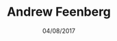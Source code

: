 ---
title: "Andrew Feenberg"
cover: ""
id: "fb2dda826f8e92765c115677514ee522"
query: "andrew feenberg"
service: "base"
date: "04/08/2017"
category: "Researcher"
description: "A knowledge map of publications related to Andrew Feenberg"
tags:
    - philosophy of technology
    - philosophy
    - critical theory
---